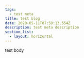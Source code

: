 ```yaml
---
tags:
  - test meta
title: test blog
date: 2020-05-11T07:59:13.554Z
description: test meta description
section_list:
  - layout: horizontal
---
```

test body
